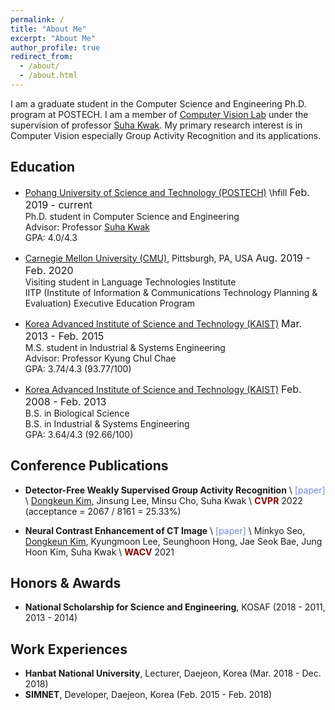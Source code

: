 ```yaml
---
permalink: /
title: "About Me"
excerpt: "About Me"
author_profile: true
redirect_from: 
  - /about/
  - /about.html
---
```


I am a graduate student in the Computer Science and Engineering Ph.D. program at POSTECH. 
I am a member of [Computer Vision Lab](https://cvlab.postech.ac.kr) 
under the supervision of professor [Suha Kwak](http://cvlab.postech.ac.kr/~suhakwak).
My primary research interest is in Computer Vision especially Group Activity Recognition and its applications. 

## Education
- [Pohang University of Science and Technology (POSTECH)](https://postech.ac.kr) \hfill <font size="3">Feb. 2019 - current</font>
<br>Ph.D. student in Computer Science and Engineering
<br>Advisor: Professor <a href="https://cvlab.postech.ac.kr/~suhakwak">Suha Kwak</a>
<br>GPA: 4.0/4.3

- [Carnegie Mellon University (CMU)](https://www.cmu.edu/), Pittsburgh, PA, USA <font size="3">Aug. 2019 - Feb. 2020</font>
<br>Visiting student in Language Technologies Institute
<br>IITP (Institute of Information & Communications Technology Planning & Evaluation) Executive Education Program


- [Korea Advanced Institute of Science and Technology (KAIST)](https://www.kaist.ac.kr/en/) <font size="3">Mar. 2013 - Feb. 2015</font>
<br> M.S. student in Industrial & Systems Engineering 
<br> Advisor: Professor Kyung Chul Chae 
<br> GPA: 3.74/4.3 (93.77/100)


- [Korea Advanced Institute of Science and Technology (KAIST)](https://www.kaist.ac.kr/en/) <font size="3"> Feb. 2008 - Feb. 2013 </font>
<br> B.S. in Biological Science 
<br> B.S. in Industrial & Systems Engineering 
<br> GPA: 3.64/4.3 (92.66/100)


## Conference Publications
- **Detector-Free Weakly Supervised Group Activity Recognition** \\
<a href="https://arxiv.org/abs/2204.02139" style="color: #7289da; text-decoration: none;">[paper]</a> \\
<u>Dongkeun Kim</u>, Jinsung Lee, Minsu Cho, Suha Kwak \\
<span style="color:darkred">**CVPR**</span> 2022 (acceptance = 2067 / 8161 = 25.33%) 

- **Neural Contrast Enhancement of CT Image** \\
<a href="https://openaccess.thecvf.com/content/WACV2021/papers/Seo_Neural_Contrast_Enhancement_of_CT_Image_WACV_2021_paper.pdf" style="color: #7289da; text-decoration: none;">[paper]</a> \\
Minkyo Seo, <u>Dongkeun Kim</u>, Kyungmoon Lee, Seunghoon Hong, Jae Seok Bae, Jung Hoon Kim, Suha Kwak \\
<span style="color:darkred">**WACV**</span> 2021


## Honors & Awards
- **National Scholarship for Science and Engineering**, KOSAF (2018 - 2011, 2013 - 2014)


## Work Experiences
- **Hanbat National University**, Lecturer, Daejeon, Korea (Mar. 2018 - Dec. 2018)
- **SIMNET**, Developer, Daejeon, Korea (Feb. 2015 - Feb. 2018)
